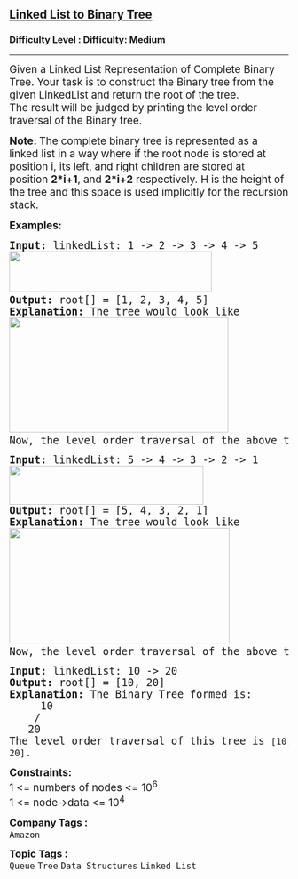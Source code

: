 <h2><a href="https://www.geeksforgeeks.org/problems/make-binary-tree/1?page=3&category=Linked%20List&sortBy=difficulty">Linked List to Binary Tree</a></h2><h3>Difficulty Level : Difficulty: Medium</h3><hr><div class="problems_problem_content__Xm_eO"><p><span style="font-size: 14pt;">Given a Linked List Representation of Complete Binary Tree. Your task is to construct the Binary tree from the given LinkedList and return the root of the tree.<br>The result will be judged by printing the level order traversal of the Binary tree. </span></p>
<p><span style="font-size: 14pt;"><strong>Note:&nbsp;</strong>The complete binary tree is represented as a linked list in a way where if the root node is stored at position i, its left, and right children are stored at position&nbsp;<strong>2*i+1</strong>, and&nbsp;<strong>2*i+2</strong> respectively. H is the height of the tree and this space is used implicitly for the recursion stack.</span></p>
<p><span style="font-size: 14pt;"><strong>Examples:</strong></span></p>
<pre><span style="font-size: 14pt;"><strong>Input: </strong>linkedList: 1 -&gt; 2 -&gt; 3 -&gt; 4 -&gt; 5
<img src="https://media.geeksforgeeks.org/img-practice/prod/addEditProblem/700289/Web/Other/blobid0_1725432465.png" width="365" height="73"> <br><strong>Output: </strong>root[] = [1, 2, 3, 4, 5]<strong>
Explanation: </strong>The tree would look like <br><img src="https://media.geeksforgeeks.org/img-practice/prod/addEditProblem/700289/Web/Other/blobid5_1725432604.png" width="395" height="207"> <br>Now, the level order traversal of the above tree is 1 2 3 4 5.
</span></pre>
<pre><span style="font-size: 14pt;"><strong>Input: </strong>linkedList: 5 -&gt; 4 -&gt; 3 -&gt; 2 -&gt; 1<br><img src="https://media.geeksforgeeks.org/img-practice/prod/addEditProblem/700289/Web/Other/blobid1_1725432484.png" width="350" height="70"><br><strong>Output: </strong>root[] = [5, 4, 3, 2, 1]<strong>
Explanation: </strong>The tree would look like
<img src="https://media.geeksforgeeks.org/img-practice/prod/addEditProblem/700289/Web/Other/blobid4_1725432586.png" width="397" height="208"> <br>Now, the level order traversal of the above tree is 5 4 3 2 1.</span></pre>
<pre><span style="font-size: 14pt;"><strong>Input: </strong>linkedList: 10 -&gt; 20<br><strong>Output: </strong>root[] = [10, 20]<strong>
Explanation: </strong>The Binary Tree formed is:</span><br><span style="font-size: 14pt;">     10
    /
   20
The level order traversal of this tree is <code>[10, 20]</code>.</span></pre>
<p><span style="font-size: 14pt;"><strong>Constraints:</strong><br>1 &lt;= numbers of nodes &lt;= 10<sup>6</sup><br>1 &lt;= node-&gt;data &lt;= 10<sup>4</sup></span></p></div><p><span style=font-size:18px><strong>Company Tags : </strong><br><code>Amazon</code>&nbsp;<br><p><span style=font-size:18px><strong>Topic Tags : </strong><br><code>Queue</code>&nbsp;<code>Tree</code>&nbsp;<code>Data Structures</code>&nbsp;<code>Linked List</code>&nbsp;